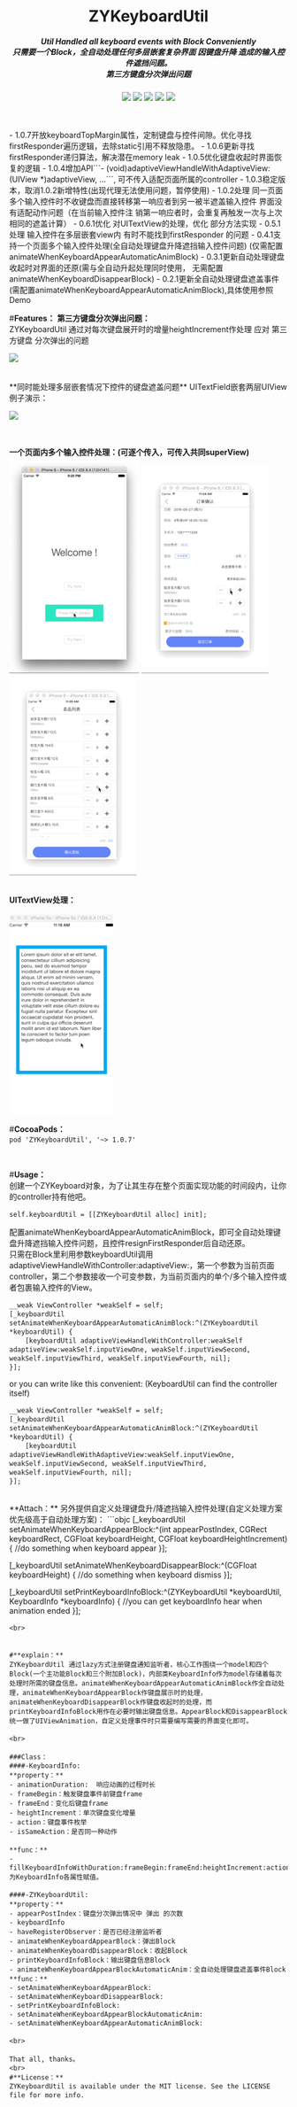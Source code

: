 <h1 align="center">
ZYKeyboardUtil  
<h5 align="center", style="color, #666">
Util Handled all keyboard events with Block Conveniently    
<br>
只需要一个Block，全自动处理任何多层嵌套复杂界面 因键盘升降 造成的输入控件遮挡问题。  
<br>
第三方键盘分次弹出问题
</h5>
</h1>
<p align="center">
<img src="https://img.shields.io/badge/pod-v1.0.7-blue.svg" />
<img src="https://img.shields.io/badge/supporting-objectiveC-yellow.svg" />
<img src="https://img.shields.io/badge/Advantage-Automation-red.svg" />
<img src="https://img.shields.io/badge/Demo-contain-9600cd.svg" />
<img src="https://img.shields.io/badge/license-MIT-brightgreen.svg" />

</p>
<br>
<br>
- 1.0.7开放keyboardTopMargin属性，定制键盘与控件间隙。优化寻找firstResponder遍历逻辑，去除static引用不释放隐患。  
- 1.0.6更新寻找firstResponder递归算法，解决潜在memory leak  
- 1.0.5优化键盘收起时界面恢复的逻辑  
- 1.0.4增加API```- (void)adaptiveViewHandleWithAdaptiveView:(UIView *)adaptiveView, ...```, 可不传入适配页面所属的controller  
- 1.0.3稳定版本，取消1.0.2新增特性(出现代理无法使用问题，暂停使用)    
- 1.0.2处理 同一页面多个输入控件时不收键盘而直接转移第一响应者到另一被半遮盖输入控件 界面没有适配动作问题（在当前输入控件注
销第一响应者时，会重复再触发一次与上次相同的遮盖计算）
- 0.6.1优化 对UITextView的处理，优化 部分方法实现
- 0.5.1处理 输入控件在多层嵌套view内 有时不能找到firstResponder 的问题
- 0.4.1支持一个页面多个输入控件处理(全自动处理键盘升降遮挡输入控件问题)  
(仅需配置animateWhenKeyboardAppearAutomaticAnimBlock)  
- 0.3.1更新自动处理键盘收起时对界面的还原(需与全自动升起处理同时使用，  
无需配置animateWhenKeyboardDisappearBlock)  
- 0.2.1更新全自动处理键盘遮盖事件(需配置animateWhenKeyboardAppearAutomaticAnimBlock),具体使用参照Demo  
<br>

#**Features：**
**第三方键盘分次弹出问题：**  
ZYKeyboardUtil 通过对每次键盘展开时的增量heightIncrement作处理 应对 第三方键盘 分次弹出的问题

![](https://raw.githubusercontent.com/liuzhiyi1992/ZYKeyboardUtil/master/ZYKeyboardUtil/DisplayFile/demo_1.jpg)


<br>
**同时能处理多层嵌套情况下控件的键盘遮盖问题**  
UITextField嵌套两层UIView例子演示：

![](https://raw.githubusercontent.com/liuzhiyi1992/ZYKeyboardUtil/master/ZYKeyboardUtil/DisplayFile/keyboardUtil.gif)

<br>

**一个页面内多个输入控件处理：(可逐个传入，可传入共同superView)**  
![](https://raw.githubusercontent.com/liuzhiyi1992/MyStore/master/ZYKeyboardUtil/ZYKeyboardUtil%E5%A4%9A%E4%B8%AA%E8%BE%93%E5%85%A5%E6%8E%A7%E4%BB%B6.gif)
![](https://raw.githubusercontent.com/liuzhiyi1992/MyStore/master/ZYKeyboardUtil/%E8%AE%A2%E5%8D%95%E7%A1%AE%E8%AE%A4%E6%BC%94%E7%A4%BA.gif)
![](https://raw.githubusercontent.com/liuzhiyi1992/MyStore/master/ZYKeyboardUtil/%E5%8D%96%E5%93%81%E5%88%97%E8%A1%A8%E6%BC%94%E7%A4%BA.gif)
<br>
<br>

**UITextView处理：**  
<br>
![](https://raw.githubusercontent.com/liuzhiyi1992/MyStore/master/ZYKeyboardUtil/ZYKeyboardUtil_TextView%E5%A4%84%E7%90%86%E6%BC%94%E7%A4%BA.gif)
<br>

#**CocoaPods：**  
```pod 'ZYKeyboardUtil', '~> 1.0.7'```  

<br>

#**Usage：**  
创建一个ZYKeyboard对象，为了让其生存在整个页面实现功能的时间段内，让你的controller持有他吧。
```objc
self.keyboardUtil = [[ZYKeyboardUtil alloc] init];
```  
配置animateWhenKeyboardAppearAutomaticAnimBlock，即可全自动处理键盘升降遮挡输入控件问题，且控件resignFirstResponder后自动还原。  
只需在Block里利用参数keyboardUtil调用adaptiveViewHandleWithController:adaptiveView:，第一个参数为当前页面controller，第二个参数接收一个可变参数，为当前页面内的单个/多个输入控件或者包裹输入控件的View。
```objc
__weak ViewController *weakSelf = self;
[_keyboardUtil setAnimateWhenKeyboardAppearAutomaticAnimBlock:^(ZYKeyboardUtil *keyboardUtil) {
    [keyboardUtil adaptiveViewHandleWithController:weakSelf adaptiveView:weakSelf.inputViewOne, weakSelf.inputViewSecond, weakSelf.inputViewThird, weakSelf.inputViewFourth, nil];
}];
```  
or you can write like this convenient: (KeyboardUtil can find the controller itself)
```objc
__weak ViewController *weakSelf = self;
[_keyboardUtil setAnimateWhenKeyboardAppearAutomaticAnimBlock:^(ZYKeyboardUtil *keyboardUtil) {
    [keyboardUtil adaptiveViewHandleWithAdaptiveView:weakSelf.inputViewOne, weakSelf.inputViewSecond, weakSelf.inputViewThird, weakSelf.inputViewFourth, nil];
}];
```  

<br>
**Attach：**  
另外提供自定义处理键盘升/降遮挡输入控件处理(自定义处理方案优先级高于自动处理方案)：
```objc
[_keyboardUtil setAnimateWhenKeyboardAppearBlock:^(int appearPostIndex, CGRect keyboardRect, CGFloat keyboardHeight, CGFloat keyboardHeightIncrement) {
    //do something when keyboard appear
}];

[_keyboardUtil setAnimateWhenKeyboardDisappearBlock:^(CGFloat keyboardHeight) {
    //do something when keyboard dismiss
}];

[_keyboardUtil setPrintKeyboardInfoBlock:^(ZYKeyboardUtil *keyboardUtil, KeyboardInfo *keyboardInfo) {
    //you can get keyboardInfo hear when animation ended
}];
```  
<br>


#**explain：**  
ZYKeyboardUtil 通过lazy方式注册键盘通知监听者，核心工作围绕一个model和四个Block(一个主功能Block和三个附加Block)，内部类KeyboardInfo作为model存储着每次处理时所需的键盘信息。animateWhenKeyboardAppearAutomaticAnimBlock作全自动处理，animateWhenKeyboardAppearBlock作键盘展示时的处理，animateWhenKeyboardDisappearBlock作键盘收起时的处理，而printKeyboardInfoBlock用作在必要时输出键盘信息。AppearBlock和DisappearBlock统一做了UIViewAnimation，自定义处理事件时只需要编写需要的界面变化即可。
  
<br>

###Class：
####-KeyboardInfo:
**property：**  
- animationDuration:  响应动画的过程时长  
- frameBegin：触发键盘事件前键盘frame  
- frameEnd：变化后键盘frame  
- heightIncrement：单次键盘变化增量  
- action：键盘事件枚举  
- isSameAction：是否同一种动作    

**func：**  
- fillKeyboardInfoWithDuration:frameBegin:frameEnd:heightIncrement:action:isSameAction:    
为KeyboardInfo各属性赋值。  

####-ZYKeyboardUtil:  
**property：**  
- appearPostIndex：键盘分次弹出情况中 弹出 的次数
- keyboardInfo  
- haveRegisterObserver：是否已经注册监听者  
- animateWhenKeyboardAppearBlock：弹出Block  
- animateWhenKeyboardDisappearBlock：收起Block  
- printKeyboardInfoBlock：输出键盘信息Block    
- animateWhenKeyboardAppearBlockAutomaticAnim：全自动处理键盘遮盖事件Block   
**func：**  
- setAnimateWhenKeyboardAppearBlock:    
- setAnimateWhenKeyboardDisappearBlock:  
- setPrintKeyboardInfoBlock:    
- setAnimateWhenKeyboardAppearBlockAutomaticAnim:  
- setAnimateWhenKeyboardAppearAutomaticAnimBlock:  

<br>

That all, thanks。
<br>
#**License：** 
ZYKeyboardUtil is available under the MIT license. See the LICENSE file for more info.
